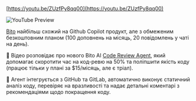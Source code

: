 <!--
date: 2024-04-02T22:09:17
-->


[https://youtu.be/ZUzfPy8qq00](https://youtu.be/ZUzfPy8qq00)

![YouTube Preview](https://img.youtube.com/vi/ZUzfPy8qq00/mqdefault.jpg)

 [Bito](https://bito.ai/) найбільш схожий на Github Copilot продукт, але з обмеженим безкоштовним планом (100 доповнень на місяць, 20 повідомлень у чаті на день). 

🤖 Відео розповідає про нового Bito AI  [Code Review Agent](https://bito.ai/ai-code-review-agent/), який допомагає скоротити час на код-ревю на 50% та поліпшити якість коду (працює тільки у плані за $15/місяць, але є тріал). 

🔧 Агент інтегрується з GitHub та GitLab, автоматично виконує статичний аналіз коду, перевіряє на вразливості та надає детальні коментарі з рекомендаціями щодо покращення коду.